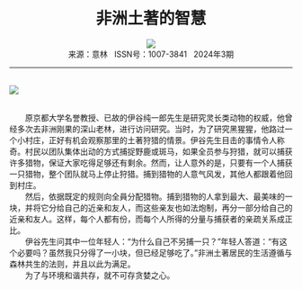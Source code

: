 # <center>非洲土著的智慧</center>

<div align=center><img src="http://fslib.vip.qikan.cn/img.ashx?key=%d7%f7%d5%df%a3%ba%5b%c8%d5%5d%b5%be%ca%a2%ba%cd%b7%f2"></div>

<center>来源：意林   ISSN号：1007-3841   2024年3期</center>

* * *

<br>![](http://img.resource.qikan.cn/markvip/qkimages/yili/yili202403/yili20240362-1-l.jpg)

  
<br>　　原京都大学名誉教授、已故的伊谷纯一郎先生是研究灵长类动物的权威，他曾经多次去非洲刚果的深山老林，进行访问研究。当时，为了研究黑猩猩，他路过一个小村庄，正好有机会观察那里的土著狩猎的情景。伊谷先生目击的事情令人称奇。村民以团队集体出动的方式捕捉野鹿或斑马，如果全员参与狩猎，就可以捕获许多猎物，保证大家吃得足够还有剩余。然而，让人意外的是，只要有一个人捕获一只猎物，整个团队就马上停止狩猎。捕到猎物的人意气风发，其他人都跟着他回到村庄。  
　　然后，依据既定的规则向全員分配猎物。捕到猎物的人拿到最大、最美味的一块，并将它分给自己的近亲和友人，而这些亲友也如法炮制，再分一部分给自己的近亲和友人。这样，每个人都有份，而每个人所得的分量与捕获者的亲疏关系成正比。  
　　伊谷先生问其中一位年轻人：“为什么自己不另捕一只？”年轻人答道：“有这个必要吗？虽然我只分得了一小块，但已经足够吃了。”非洲土著居民的生活遵循与森林共生的法则，并且以此为满足。  
　　为了与环境和谐共存，就不可存贪婪之心。
